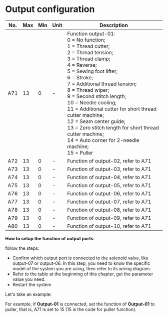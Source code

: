# Output configuration

| No. | Max | Min | Unit | Description |
| --- | --- | --- | --- | --- |
| A71 | 13 | 0 | - | Function output-01:<br>0 = No function;<br>1 = Thread cutter;<br>2 = Thread tension;<br>3 = Thread clamp;<br>4 = Reverse;<br>5 = Sewing foot lifter;<br>6 = Stroke;<br>7 = Additional thread tension;<br>8 = Thread wiper;<br>9 = Second stitch length;<br/>10 = Needle cooling;<br>11 = Additional cutter for short thread cutter machine;<br>12 = Seam center guide;<br>13 = Zero stitch length for short thread cutter machine;<br>14 = Auto corner for 2-needle machine;<br>15 = Puller |
| A72 | 13 | 0 | - | Function of output-02, refer to A71 |
| A73 | 13 | 0 | - | Function of output-03, refer to A71 |
| A74 | 13 | 0 | - | Function of output-04, refer to A71 |
| A75 | 13 | 0 | - | Function of output-05, refer to A71 |
| A76 | 13 | 0 | - | Function of output-06, refer to A71 |
| A77 | 13 | 0 | - | Function of output-07, refer to A71 |
| A78 | 13 | 0 | - | Function of output-08, refer to A71 |
| A79 | 13 | 0 | - | Function of output-09, refer to A71 |
| A80 | 13 | 0 | - | Function of output-10, refer to A71 |

**How to setup the function of output ports**:

follow the steps:

- Confirm which output port is connected to the solenoid valve, like output-07 or output-06. In this step, you need to know the specific model of the system you are using, then refer to its wiring diagram.
- Refer to the table at the beginning of this chapter, get the parameter value you need.
- Restart the system

Let's take an example:

For example, if **Output-01** is connected, set the function of **Output-01** to puller, that is, A71 is set to 15 (15 is the code for puller function).
